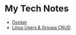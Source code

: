 # My Tech Notes

* [Docker](./Notes/docker.md)
* [Linux Users & Groups CRUD](./Notes/linux-user-group-crud.md)
